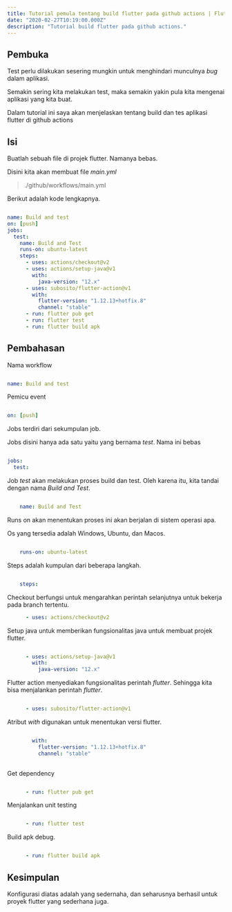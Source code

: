 ```yaml
---
title: Tutorial pemula tentang build flutter pada github actions | Flutter
date: "2020-02-27T10:19:00.000Z"
description: "Tutorial build flutter pada github actions."
---
```


## Pembuka

Test perlu dilakukan sesering mungkin untuk menghindari munculnya *bug* dalam aplikasi.

Semakin sering kita melakukan test, maka semakin yakin pula kita mengenai aplikasi yang kita buat.

Dalam tutorial ini saya akan menjelaskan tentang build dan tes aplikasi flutter di github actions

## Isi

Buatlah sebuah file di projek flutter. Namanya bebas.

Disini kita akan membuat file *main.yml*

> ./github/workflows/main.yml

Berikut adalah kode lengkapnya.

```yml

name: Build and test
on: [push]
jobs:
  test:
    name: Build and Test
    runs-on: ubuntu-latest
    steps:
      - uses: actions/checkout@v2
      - uses: actions/setup-java@v1
        with:
          java-version: "12.x"
      - uses: subosito/flutter-action@v1
        with:
          flutter-version: "1.12.13+hotfix.8"
          channel: "stable"
      - run: flutter pub get
      - run: flutter test
      - run: flutter build apk

```

## Pembahasan

Nama workflow

```yml

name: Build and test

```

Pemicu event

```yml

on: [push]

```

Jobs terdiri dari sekumpulan job.

Jobs disini hanya ada satu yaitu yang bernama _test_. Nama ini bebas


```yaml

jobs:
  test:

```

Job *test* akan melakukan proses build dan test. Oleh karena itu, kita tandai dengan nama _Build and Test_.

```yaml

    name: Build and Test

```

Runs on akan menentukan proses ini akan berjalan di sistem operasi apa.

Os yang tersedia adalah Windows, Ubuntu, dan Macos.

```yaml

    runs-on: ubuntu-latest

```

Steps adalah kumpulan dari beberapa langkah.

```yaml

    steps:

```

Checkout berfungsi untuk mengarahkan perintah selanjutnya untuk bekerja pada branch tertentu.

```yaml
      - uses: actions/checkout@v2
```

Setup java untuk memberikan fungsionalitas java untuk membuat projek flutter.

```yaml

      - uses: actions/setup-java@v1
        with:
          java-version: "12.x"

```

Flutter action menyediakan fungsionalitas perintah _flutter_. Sehingga kita bisa menjalankan perintah *flutter*.

```yaml

      - uses: subosito/flutter-action@v1

```

Atribut _with_ digunakan untuk menentukan versi flutter.

```yaml

        with:
          flutter-version: "1.12.13+hotfix.8"
          channel: "stable"
          
```

Get dependency

```yaml

      - run: flutter pub get


```

Menjalankan unit testing

```yaml

      - run: flutter test

```

Build apk debug. 

```yaml

      - run: flutter build apk

```

## Kesimpulan

Konfigurasi diatas adalah yang sedernaha, dan seharusnya berhasil untuk proyek flutter yang sederhana juga.
